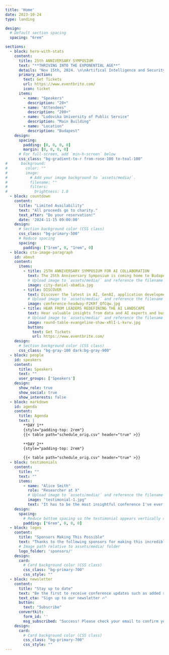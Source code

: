 ```yaml
---
title: 'Home'
date: 2023-10-24
type: landing

design:
  # Default section spacing
  spacing: "6rem"

sections:
  - block: hero-with-stats
    content:
      title: 25th ANNIVERSARY SYMPOSIUM
      text: "**THRIVING INTO THE EXPONENTIAL AGE**"
      details: "Nov 15th, 2024. \n\nArtifical Intelligence and Security /// BUDAPEST /// LUPS"
      primary_action:
        text: Get Tickets
        url: https://www.eventbrite.com/
        icon: ticket
      items:
        - name: "Speakers"
          description: "20+"
        - name: "Attendees"
          description: "200+"
        - name: "Ludovika University of Public Service"
          description: "Main Building"
        - name: "Location"
          description: "Budapest"
    design:
      spacing:
        padding: [0, 0, 0, 0]
        margin: [0, 0, 0, 0]
      # For full-screen, add `min-h-screen` below
      css_class: "bg-gradient-to-r from-rose-100 to-teal-100"
#      background:
#        color: ""
#        image:
#          # Add your image background to `assets/media/`.
#          filename: ""
#          filters:
#            brightness: 1.0
  - block: countdown
    content:
      title: "Limited Availability"
      text: "All proceeds go to charity."
      text_after: "Do your reservation!"
      date: '2024-11-15 09:00:00'
    design:
      # Section background color (CSS class)
      css_class: "bg-primary-500"
      # Reduce spacing
      spacing:
        padding: ["1rem", 0, "1rem", 0]
  - block: cta-image-paragraph
    id: about
    content:
      items:
        - title: 25TH ANNIVERSARY SYMPOSIUM FOR AI COLLABORATION
          text: The 25th Anniversary Symposium is coming home to Budapest. Join us at the 25th Anniversary Symposium 2024 to explore all the cutting-edge innovation AI could offer.
          # Upload image to `assets/media/` and reference the filename here
          image: city-daniel-abadia.jpg
        - title: DISCOVER
          text: Discover the latest in AI, GenAI, application development and much more.
          # Upload image to `assets/media/` and reference the filename here
          image: conference-headway-F2KRf_QfCqw.jpg
        - title: HEAR FROM LEADERS REDEFINING THE AI LANDSCAPE
          text: Hear valuable insights from data and AI experts and business leaders, while discovering the limitless possibilities of data, AI and application collaboration for your organization.
          # Upload image to `assets/media/` and reference the filename here
          image: round-table-evangeline-shaw-xRlI-L-kvrw.jpg
          button:
            text: Get Tickets
            url: https://www.eventbrite.com/
    design:
      # Section background color (CSS class)
      css_class: "bg-gray-100 dark:bg-gray-900"
  - block: people
    id: speakers
    content:
      title: Speakers
      text: ""
      user_groups: ['Speakers']
    design:
      show_role: true
      show_social: true
      show_interests: false
  - block: markdown
    id: agenda
    content:
      title: Agenda
      text: |
        **DAY 1**
        {style="padding-top: 2rem"}
        {{< table path="schedule_orig.csv" header="true" >}}
        
        **DAY 2**
        {style="padding-top: 2rem"}

        {{< table path="schedule_orig.csv" header="true" >}}
  - block: testimonials
    content:
      title: ""
      text: ""
      items:
        - name: "Alice Smith"
          role: "Researcher at X"
          # Upload image to `assets/media/` and reference the filename here
          image: "testimonial-1.jpg"
          text: "It has to be the most insightful conference I've ever attended!"
    design:
      spacing:
        # Reduce bottom spacing so the testimonial appears vertically centered between sections
        padding: ["6rem", 0, 0, 0]
  - block: logos
    content:
      title: "Sponsors Making This Possible"
      text: "Thanks to the following sponsors for making this incredible event possible!"
      # Image path relative to assets/media/ folder
      logo_folder: 'sponsors/'
    design:
      card:
        # Card background color (CSS class)
        css_class: "bg-primary-700"
        css_style: ""
  - block: newsletter
    content:
      title: "Stay up to date"
      text: "Be the first to receive conference updates such as added speakers, deadlines, and ticket deals."
      text_cta: "Sign up to our newsletter 🔥"
      button:
        text: "Subscribe"
      convertkit:
        form_id: ''
        msg_subscribed: "Success! Please check your email to confirm your subscription."
    design:
      card:
        # Card background color (CSS class)
        css_class: "bg-primary-700"
        css_style: ""
---
```

